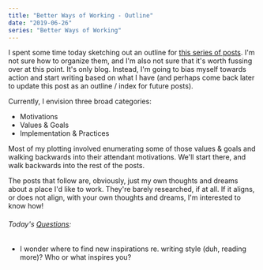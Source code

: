 ```yaml
---
title: "Better Ways of Working - Outline"
date: "2019-06-26"
series: "Better Ways of Working"
---
```


I spent some time today sketching out an outline for [this series of posts](/blog/19/06/bwow). I'm not sure how to organize them, and I'm also not sure that it's worth fussing over at this point. It's only blog. Instead, I'm going to bias myself towards action and start writing based on what I have (and perhaps come back later to update this post as an outline / index for future posts).

Currently, I envision three broad categories:

- Motivations
- Values & Goals
- Implementation & Practices

Most of my plotting involved enumerating some of those values & goals and walking backwards into their attendant motivations. We'll start there, and walk backwards into the rest of the posts.

The posts that follow are, obviously, just my own thoughts and dreams about a place I'd like to work. They're barely researched, if at all. If it aligns, or does not align, with your own thoughts and dreams, I'm interested to know how!

<aside>
  <h6><em>Today's <a href="/blog/19/06/refining-questions/">Questions</a>:</em></h6>
  <ul>
    <li>I wonder where to find new inspirations re. writing style (duh, reading more)? Who or what inspires you?</li>
  </ul>
</aside>
